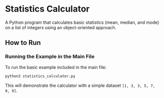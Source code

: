 # Statistics Calculator

A Python program that calculates basic statistics (mean, median, and mode) on a list of integers using an object-oriented approach.

## How to Run

### Running the Example in the Main File

To run the basic example included in the main file:

```bash
python3 statistics_calculator.py
```

This will demonstrate the calculator with a simple dataset `[1, 3, 3, 5, 7, 9, 9]`.